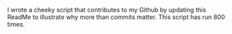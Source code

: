 I wrote a cheeky script that contributes to my Github by updating this ReadMe to illustrate why more than commits matter. This script has run 800 times.